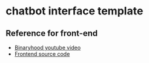 # chatbot interface template

## Reference for front-end

- [Binaryhood youtube video](https://www.youtube.com/watch?v=70H_7C0kMbI)
- [Frontend source code](https://github.com/binary-hood/ChatBot)